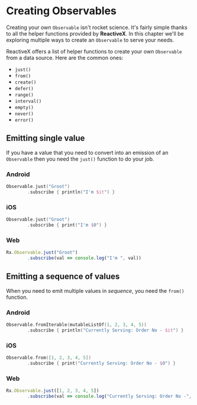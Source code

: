 # Creating Observables

Creating your own `Observable` isn't rocket science. It's fairly simple thanks to all the helper functions provided by **ReactiveX**. In this chapter we'll be exploring multiple ways to create an `Observable` to serve your needs.

ReactiveX offers a list of helper functions to create your own `Observable` from a data source. Here are the common ones:
* `just()`
* `from()`
* `create()`
* `defer()`
* `range()`
* `interval()`
* `empty()`
* `never()`
* `error()`

## Emitting single value
If you have a value that you need to convert into an emission of an `Observable` then you need the `just()` function to do your job.

### Android

```kotlin
Observable.just("Groot")
        .subscribe { println("I'm $it") }
```

### iOS
```swift
Observable.just("Groot")
        .subscribe { print("I'm $0") }
```

### Web
```javascript
Rx.Observable.just("Groot")
        .subscribe(val => console.log("I'm ", val))
```

## Emitting a sequence of values
When you need to emit multiple values in _sequence_, you need the `from()` function.

### Android
```kotlin
Observable.fromIterable(mutableListOf(1, 2, 3, 4, 5))
        .subscribe { println("Currently Serving: Order No - $it") }
```

### iOS
```swift
Observable.from([1, 2, 3, 4, 5])
        .subscribe { print("Currently Serving: Order No - $0") }
```

### Web
```javascript
Rx.Observable.just([1, 2, 3, 4, 5])
        .subscribe(val => console.log("Currently Serving: Order No -", val))
```